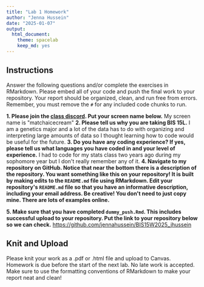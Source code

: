 ```yaml
---
title: "Lab 1 Homework"
author: "Jenna Hussein"
date: "2025-01-07"
output:
  html_document: 
    theme: spacelab
    keep_md: yes
---
```


## Instructions
Answer the following questions and/or complete the exercises in RMarkdown. Please embed all of your code and push the final work to your repository. Your report should be organized, clean, and run free from errors. Remember, you must remove the `#` for any included code chunks to run.  

**1. Please join the [class discord](https://forms.gle/AHHXd3aobaAdkkFg9). Put your screen name below.** 
My screen name is "matchaicecream"
**2. Please tell us why you are taking BIS 15L.**
I am a genetics major and a lot of the data has to do with organizing and interpreting large amounts of data so I thought learning how to code would be useful for the future.
**3. Do you have any coding experience? If yes, please tell us what languages you have coded in and your level of experience.**
I had to code for my stats class two years ago during my sophomore year but I don't really remember any of it.
**4. Navigate to my repository on GitHub. Notice that near the bottom there is a description of the repository. You want something like this on your repository! It is built by making edits to the `README.md` file using RMarkdown. Edit your repository's `README.md` file so that you have an informative description, including your email address. Be creative! You don't need to just copy mine. There are lots of examples online.**  

**5. Make sure that you have completed `dummy_push.Rmd`. This includes successful upload to your repository. Put the link to your repository below so we can check.**
https://github.com/jennahussein/BIS15W2025_jhussein 
## Knit and Upload
Please knit your work as a .pdf or .html file and upload to Canvas. Homework is due before the start of the next lab. No late work is accepted. Make sure to use the formatting conventions of RMarkdown to make your report neat and clean!  
